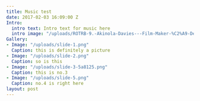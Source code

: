 ```yaml
---
title: Music test
date: 2017-02-03 16:09:00 Z
Intro:
  intro text: Intro text for music here
  intro image: "/uploads/ROTRB-9.-Akinola-Davies---Film-Maker-%C2%A9-Dean-Chalkley-be79ec.jpg"
Gallery:
- Image: "/uploads/slide-1.png"
  Caption: this is definitely a picture
- Image: "/uploads/slide-2.png"
  Caption: so is this
- Image: "/uploads/slide-3-5a8125.png"
  Caption: this is no.3
- Image: "/uploads/slide-5.png"
  Caption: no.4 is right here
layout: post
---
```


